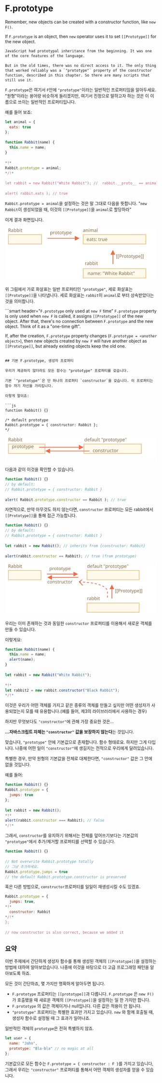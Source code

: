 # F.prototype

Remember, new objects can be created with a constructor function, like `new F()`.

If `F.prototype` is an object, then `new` operator uses it to set `[[Prototype]]` for the new object.

```smart
JavaScript had prototypal inheritance from the beginning. It was one of the core features of the language.

But in the old times, there was no direct access to it. The only thing that worked reliably was a `"prototype"` property of the constructor function, described in this chapter. So there are many scripts that still use it.
```

`F.prototype`은 여기서 `F`안에 `"prototype"`이라는 일반적인 프로퍼티임을 알아두세요. "원형"이라는 용어랑 비슷하게 들리겠지만, 여기서 진정으로 말하고자 하는 것은 이 이름으로 쓰이는 일반적인 프로퍼티입니다.

예를 들어 보죠:

```js run
let animal = {
  eats: true
};

function Rabbit(name) {
  this.name = name;
}

*!*
Rabbit.prototype = animal;
*/!*

let rabbit = new Rabbit("White Rabbit"); //  rabbit.__proto__ == animal

alert( rabbit.eats ); // true
```

`Rabbit.prototype = animal`을 설정하는 것은 말 그대로 다음을 뜻합니다. "`new Rabbit`이 생성되었을 때, 이것의 `[[Prototype]]`을 `animal`로 할당하라"

이게 결과 화면입니다.

![](proto-constructor-animal-rabbit.svg)

위 그림에서 가로 화살표는 일반 프로퍼티인 `"prototype"`, 세로 화살표는 `[[Prototype]]`을 나타냅니다. 세로 화살표는 `rabbit`이 `animal`로 부터 상속받았다는 것을 의미합니다.

```smart header="`F.prototype` only used at `new F` time"
`F.prototype` property is only used when `new F` is called, it assigns `[[Prototype]]` of the new object. After that, there's no connection between `F.prototype` and the new object. Think of it as a "one-time gift".

If, after the creation, `F.prototype` property changes (`F.prototype = <another object>`), then new objects created by `new F` will have another object as `[[Prototype]]`, but already existing objects keep the old one.
```

## 기본 F.prototype, 생성자 프로퍼티

우리가 제공하지 않더라도 모든 함수는 "prototype" 프로퍼티를 갖습니다.  

기본 `"prototype"`은 단 하나의 프로퍼티 `constructor`을 갖습니다. 이 프로퍼티는 함수 자기 자신을 가리킵니다.  

이렇게 말이죠:

```js
function Rabbit() {}

/* default prototype
Rabbit.prototype = { constructor: Rabbit };
*/
```

![](function-prototype-constructor.svg)

다음과 같이 이것을 확인할 수 있습니다.

```js run
function Rabbit() {}
// by default:
// Rabbit.prototype = { constructor: Rabbit }

alert( Rabbit.prototype.constructor == Rabbit ); // true
```

자연적으로, 만약 아무것도 하지 않는다면, `constructor` 프로퍼티는 모든 rabbit에서 `[[Prototype]]`을 통해 접근 가능합니다.

```js run
function Rabbit() {}
// by default:
// Rabbit.prototype = { constructor: Rabbit }

let rabbit = new Rabbit(); // inherits from {constructor: Rabbit}

alert(rabbit.constructor == Rabbit); // true (from prototype)
```

![](rabbit-prototype-constructor.svg)

우리는 이미 존재하는 것과 동일한 `constructor` 프로퍼티를 이용해서 새로운 객체를 만들 수 있습니다. 

이렇게요:

```js run
function Rabbit(name) {
  this.name = name;
  alert(name);
}

let rabbit = new Rabbit("White Rabbit");

*!*
let rabbit2 = new rabbit.constructor("Black Rabbit");
*/!*
```

이것은 우리가 어떤 객체를 가지고 같은 종류의 객체를 만들고 싶지만 어떤 생성자가 사용되었는지 모를 때 유용합니다.(예를 들어, 제3의 라이브러리에서 사용하는 경우)

하지만 무엇보다도 `"constructor"`에 관해 가장 중요한 것은...

**...자바스크립트 자체는 `"constructor"` 값을 보장하지 않는다**는 것입니다.

맞습니다, `"prototype"` 안에 기본값으로 존재합니다. 함수 형태로요. 하지만 그게 다입니다. 나중에 어떤 일이 `"constructor"`에 생길지는 전적으로 우리에게 달려있습니다.

특별한 경우, 만약 원형의 기본값을 전체로 대체한다면, `"constructor"` 값은 그 안에 없을 것입니다.

예를 들어:

```js run
function Rabbit() {}
Rabbit.prototype = {
  jumps: true
};

let rabbit = new Rabbit();
*!*
alert(rabbit.constructor === Rabbit); // false
*/!*
```

그래서, `constructor`를 유지하기 위해서는 전체를 덮어쓰기보다는 기본값의 `"prototype"`에서 추가/제거할 프로퍼티를 선택할 수 있습니다. 

```js
function Rabbit() {}

// Not overwrite Rabbit.prototype totally
// 그냥 추가하세요.
Rabbit.prototype.jumps = true
// the default Rabbit.prototype.constructor is preserved
```

혹은 다른 방법으로,  `constructor`프로퍼티를 일일이 재생성시킬 수도 있겠죠.

```js
Rabbit.prototype = {
  jumps: true,
*!*
  constructor: Rabbit
*/!*
};

// now constructor is also correct, because we added it
```


## 요약

이번 주제에서 간단하게 생성자 함수를 통해 생성된 객체의 `[[Prototype]]`을 설정하는 방법에 대하여 알아보았습니다. 나중에 이것을 바탕으로 더 고급 프로그래밍 패턴을 알아보도록 하죠.

모든 것이 간단하죠, 몇 가지만 명확하게 알아두면 됩니다.

- `F.prototype` 프로퍼티는 `[[prototype]]`과 다릅니다. `F.prototype` 은 `new F()` 가 호출됐을 때 새로운 객체의 `[[Prototype]]`을 설정하는 일 한 가지만 합니다.
- `F.prototype` 의 값은 객체이거나 null입니다. 다른 값은 적용이 안 됩니다.
- `"prototype"` 프로퍼티는 특별한 효과만 가지고 있습니다. `new` 와 함께 호출될 때, 생성자 함수로 설정될 때 그 효과가 일어나죠. 

일반적인 객체의 `prototype`은 전혀 특별하지 않죠.
```js
let user = {
  name: "John",
  prototype: "Bla-bla" // no magic at all
};
```

기본값으로 모든 함수는 `F.prototype = { constructor : F }`를 가지고 있습니다, 그래서 우리는 `"constructor"` 프로퍼티를 통해서 어떤 객체의 생성자를 얻을 수 있습니다.
